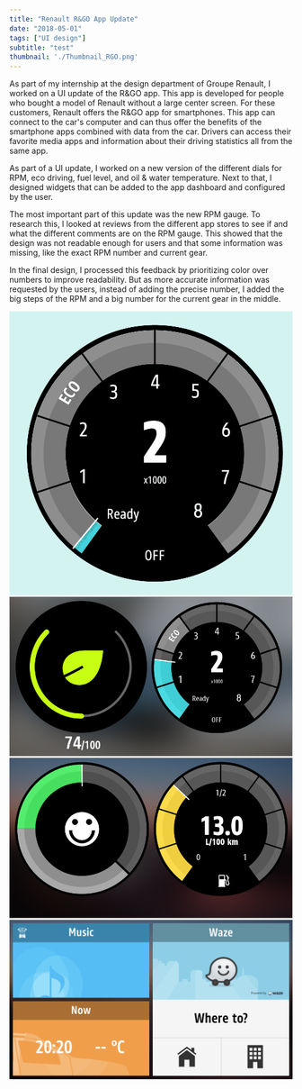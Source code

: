 ```yaml
---
title: "Renault R&GO App Update"
date: "2018-05-01"
tags: ["UI design"]
subtitle: "test"
thumbnail: './Thumbnail_RGO.png'
---
```


 As part of my internship at the design department of Groupe Renault, I worked on a UI update of the R&GO app. This app is developed for people who bought a model of Renault without a large center screen. For these customers, Renault offers the R&GO app for smartphones. This app can connect to the car's computer and can thus offer the benefits of the smartphone apps combined with data from the car. Drivers can access their favorite media apps and information about their driving statistics all from the same app.

 As part of a UI update, I worked on a new version of the different dials for RPM, eco driving, fuel level, and oil & water temperature. Next to that, I designed widgets that can be added to the app dashboard and configured by the user.

 The most important part of this update was the new RPM gauge. To research this, I looked at reviews from the different app stores to see if and what the different comments are on the RPM gauge. This showed that the design was not readable enough for users and that some information was missing, like the exact RPM number and current gear.

 In the final design, I processed this feedback by prioritizing color over numbers to improve readability. But as more accurate information was requested by the users, instead of adding the precise number, I added the big steps of the RPM and a big number for the current gear in the middle.

 ![Color gives a clearer indication when to shift then numbers](./RPM_Animation.gif)
 ![Eco driving score & RPM Gauge](./screenshot1.png)
 ![Current eco driving gauge & fuel gauge](./screenshot2.png)
 ![Widgets on the app dashboard](./screenshot3.png)
